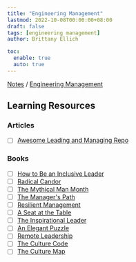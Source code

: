 ```yaml
---
title: "Engineering Management"
lastmod: 2022-10-08T00:00:00+08:00
draft: false
tags: [engineering management]
author: Brittany Ellich

toc:
  enable: true
  auto: true
---
```


[Notes](../../notes) / [Engineering Management](./)

## Learning Resources

### Articles

* [ ] [Awesome Leading and Managing Repo](https://github.com/LappleApple/awesome-leading-and-managing)

### Books

* [ ] [How to Be an Inclusive Leader](https://www.amazon.com/dp/1523085177/?coliid=I1F96GPDH0ZKP0&colid=PPMWLS8ABA0Y&psc=1&ref_=gv_ov_lig_pi_dp)
* [ ] [Radical Candor](https://www.amazon.com/Radical-Candor-Revised-Kick-Ass-Humanity-ebook/dp/B07P9LPXPT/ref=sr_1_1?crid=39XX5YXQFL5J9&amp;keywords=radical+candor&amp;qid=1665416806&amp;qu=eyJxc2MiOiIyLjYyIiwicXNhIjoiMi41OCIsInFzcCI6IjIuNzEifQ%253D%253D&amp;s=books&amp;sprefix=radical+cando%252Cstripbooks%252C173&amp;sr=1-1&_encoding=UTF8&tag=brittanyellich-20&linkCode=ur2&linkId=6976e9ff2222025558d876b6242e07c3&camp=1789&creative=9325)
* [ ] [The Mythical Man Month](https://www.amazon.com/Mythical-Man-Month-Software-Engineering-Anniversary/dp/0201835959/ref=sr_1_1?crid=1KUXHI2CD7W3P&amp;keywords=the+mythical+man+month&amp;qid=1665416828&amp;qu=eyJxc2MiOiIxLjIxIiwicXNhIjoiMC42OSIsInFzcCI6IjAuOTEifQ%253D%253D&amp;s=books&amp;sprefix=the+mythical+man+mont%252Cstripbooks%252C140&amp;sr=1-1&_encoding=UTF8&tag=brittanyellich-20&linkCode=ur2&linkId=8360173678edcf40aaf3fc85088b9fa9&camp=1789&creative=9325)
* [ ] [The Manager's Path](https://www.amazon.com/Managers-Path-Leaders-Navigating-Growth-ebook/dp/B06XP3GJ7F/ref=sr_1_1?crid=1A2NWUJF1XF29&amp;keywords=the+manager%2527s+path&amp;qid=1665416848&amp;qu=eyJxc2MiOiIyLjAxIiwicXNhIjoiMS42MCIsInFzcCI6IjEuNzkifQ%253D%253D&amp;s=books&amp;sprefix=the+manager%2527s+pa%252Cstripbooks%252C142&amp;sr=1-1&_encoding=UTF8&tag=brittanyellich-20&linkCode=ur2&linkId=98b84e26dec5e4196c2868157f0f361f&camp=1789&creative=9325)
* [ ] [Resilient Management](https://www.amazon.com/RESILIENT-MANAGEMENT-Lara-Hogan/dp/1937557820/ref=sr_1_3?crid=2I3C2C0U8DSC9&amp;keywords=resilient+management&amp;qid=1665416874&amp;qu=eyJxc2MiOiIwLjY2IiwicXNhIjoiMC43MSIsInFzcCI6IjAuOTEifQ%253D%253D&amp;s=books&amp;sprefix=resilient+managemen%252Cstripbooks%252C137&amp;sr=1-3&_encoding=UTF8&tag=brittanyellich-20&linkCode=ur2&linkId=d9e291b6183f43e812716eb91b5039fb&camp=1789&creative=9325)
* [ ] [A Seat at the Table](https://www.amazon.com/Seat-Table-Leadership-Age-Agility-ebook/dp/B075TD7JJ3/ref=sr_1_1?crid=303IUDP6I8J7X&amp;keywords=a+seat+at+the+table&amp;qid=1665416898&amp;qu=eyJxc2MiOiIzLjY2IiwicXNhIjoiMy4zMCIsInFzcCI6IjMuMjMifQ%253D%253D&amp;s=books&amp;sprefix=a+seat+at+the+tabl%252Cstripbooks%252C148&amp;sr=1-1&_encoding=UTF8&tag=brittanyellich-20&linkCode=ur2&linkId=132c0016fe70847c872ed512692f127c&camp=1789&creative=9325)
* [ ] [The Inspirational Leader](https://www.amazon.com/Inspirational-Leader-Inspire-Believe-Impossible/dp/179630123X/ref=sr_1_1?crid=1RLZV1UCTZ3PO&amp;keywords=the+inspirational+leader&amp;qid=1665416929&amp;qu=eyJxc2MiOiIxLjk0IiwicXNhIjoiMS41OSIsInFzcCI6IjEuMzAifQ%253D%253D&amp;s=books&amp;sprefix=the+inspirational+leade%252Cstripbooks%252C153&amp;sr=1-1&_encoding=UTF8&tag=brittanyellich-20&linkCode=ur2&linkId=4ed58e996daae8042a8a9c497a308729&camp=1789&creative=9325)
* [ ] [An Elegant Puzzle](https://www.amazon.com/Elegant-Puzzle-Systems-Engineering-Management-ebook/dp/B07QYCHJ7V/ref=sr_1_1_sspa?crid=2I3C2C0U8DSC9&amp;keywords=resilient+management&amp;qid=1665416874&amp;qu=eyJxc2MiOiIwLjY2IiwicXNhIjoiMC43MSIsInFzcCI6IjAuOTEifQ%253D%253D&amp;s=books&amp;sprefix=resilient+managemen%252Cstripbooks%252C137&amp;sr=1-1-spons&amp;psc=1&amp;spLa=ZW5jcnlwdGVkUXVhbGlmaWVyPUEyNkI1S0FRRjk4MTBRJmVuY3J5cHRlZElkPUEwOTk2MzU0MkxFNFZZUko2M0lZTiZlbmNyeXB0ZWRBZElkPUEwMzA3NTQ2M1BDVTdJNTlCUFRGRiZ3aWRnZXROYW1lPXNwX2F0ZiZhY3Rpb249Y2xpY2tSZWRpcmVjdCZkb05vdExvZ0NsaWNrPXRydWU=&_encoding=UTF8&tag=brittanyellich-20&linkCode=ur2&linkId=e244110e26ed14d66db10a4dc092da53&camp=1789&creative=9325)
* [ ] [Remote Leadership](https://www.amazon.com/Remote-Leadership-Achievement-Work-Home/dp/1645435393/ref=sr_1_3?crid=28S4ZW27K2A13&amp;keywords=remote+leadership&amp;qid=1665416951&amp;qu=eyJxc2MiOiIzLjIwIiwicXNhIjoiMi4yNiIsInFzcCI6IjIuMzAifQ%253D%253D&amp;s=books&amp;sprefix=remote+leadershi%252Cstripbooks%252C141&amp;sr=1-3&_encoding=UTF8&tag=brittanyellich-20&linkCode=ur2&linkId=0484687f27f4f2fb9b74ef8ec8428b33&camp=1789&creative=9325)
* [ ] [The Culture Code](https://www.amazon.com/Culture-Code-Secrets-Highly-Successful-ebook/dp/B01MSY1Y6Z/ref=sr_1_1?crid=1C53E124GF8VH&amp;keywords=the+culture+code&amp;qid=1665416971&amp;qu=eyJxc2MiOiIyLjAwIiwicXNhIjoiMS44MyIsInFzcCI6IjEuOTIifQ%253D%253D&amp;s=books&amp;sprefix=the+culture+cod%252Cstripbooks%252C143&amp;sr=1-1&_encoding=UTF8&tag=brittanyellich-20&linkCode=ur2&linkId=75ffa7fec40354b229244c7319691336&camp=1789&creative=9325)
* [ ] [The Culture Map](https://www.amazon.com/Culture-Map-Breaking-Invisible-Boundaries-ebook/dp/B00IHGVQ9I/ref=sr_1_1?crid=15BDI4X6231YK&amp;keywords=the+culture+map&amp;qid=1665416978&amp;qu=eyJxc2MiOiIyLjIyIiwicXNhIjoiMS45MyIsInFzcCI6IjIuMDgifQ%253D%253D&amp;s=books&amp;sprefix=the+culture+ma%252Cstripbooks%252C141&amp;sr=1-1&_encoding=UTF8&tag=brittanyellich-20&linkCode=ur2&linkId=f0d585a18796d265a0e3083d63ffdfb6&camp=1789&creative=9325)
